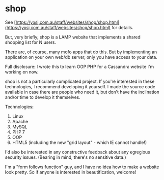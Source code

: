 # shop

See
[https://yosj.com.au/staff/websites/shop/shop.html](https://yosj.com.au/staff/websites/shop/shop.html)
for details.

But, very briefly, shop is a LAMP website that implements a shared shopping list for N users.

There are, of course, many mofo apps that do this. But by implementing an application on your own
web/db server, only you have access to your data.

Full disclosure: I wrote this to learn OOP PHP for a Cassandra website I'm working on now.

shop is not a particularly complicated project. If you're interested in these technologies,
I recommend developing it yourself. I made the source code available in case there are people who
need it, but don't have the inclination and/or time to develop it themselves.

Technologies:
 1. Linux
 2. Apache
 3. MySQL
 4. PHP 7
 5. OOP
 6. HTML5 (including the new "grid layout" - which IE cannot handle!)

I'd also be interested in any constructive feedback about any egregious security issues. (Bearing in mind, there's no sensitive data.)

I'm a "form follows function" guy, and I have no idea how to make a website look pretty. So if anyone is interested in beautification, welcome!
